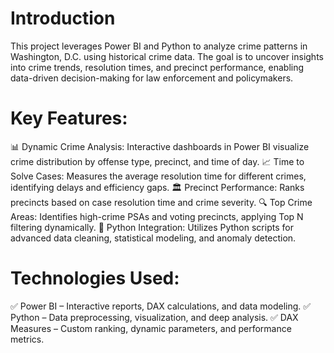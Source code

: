 # Introduction
This project leverages Power BI and Python to analyze crime patterns in Washington, D.C. using historical crime data. The goal is to uncover insights into crime trends, resolution times, and precinct performance, enabling data-driven decision-making for law enforcement and policymakers.
# Key Features:
📊 Dynamic Crime Analysis: Interactive dashboards in Power BI visualize crime distribution by offense type, precinct, and time of day.
📈 Time to Solve Cases: Measures the average resolution time for different crimes, identifying delays and efficiency gaps.
🏛 Precinct Performance: Ranks precincts based on case resolution time and crime severity.
🔍 Top Crime Areas: Identifies high-crime PSAs and voting precincts, applying Top N filtering dynamically.
🐍 Python Integration: Utilizes Python scripts for advanced data cleaning, statistical modeling, and anomaly detection.
# Technologies Used:
✅ Power BI – Interactive reports, DAX calculations, and data modeling.
✅ Python  – Data preprocessing, visualization, and deep analysis.
✅ DAX Measures – Custom ranking, dynamic parameters, and performance metrics.
